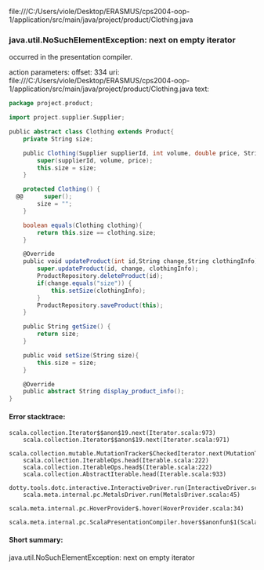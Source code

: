 file:///C:/Users/viole/Desktop/ERASMUS/cps2004-oop-1/application/src/main/java/project/product/Clothing.java
### java.util.NoSuchElementException: next on empty iterator

occurred in the presentation compiler.

action parameters:
offset: 334
uri: file:///C:/Users/viole/Desktop/ERASMUS/cps2004-oop-1/application/src/main/java/project/product/Clothing.java
text:
```scala
package project.product;

import project.supplier.Supplier;

public abstract class Clothing extends Product{
    private String size;

    public Clothing(Supplier supplierId, int volume, double price, String size) {
        super(supplierId, volume, price);
        this.size = size;
    }

    protected Clothing() {
  @@      super();
        size = "";
    }

    boolean equals(Clothing clothing){
        return this.size == clothing.size;
    }

    @Override
    public void updateProduct(int id,String change,String clothingInfo) {
        super.updateProduct(id, change, clothingInfo);
        ProductRepository.deleteProduct(id);
        if(change.equals("size")) {
            this.setSize(clothingInfo);
        }
        ProductRepository.saveProduct(this);
    }

    public String getSize() {
        return size;
    }

    public void setSize(String size){
        this.size = size;
    }

    @Override
    public abstract String display_product_info();
}

```



#### Error stacktrace:

```
scala.collection.Iterator$$anon$19.next(Iterator.scala:973)
	scala.collection.Iterator$$anon$19.next(Iterator.scala:971)
	scala.collection.mutable.MutationTracker$CheckedIterator.next(MutationTracker.scala:76)
	scala.collection.IterableOps.head(Iterable.scala:222)
	scala.collection.IterableOps.head$(Iterable.scala:222)
	scala.collection.AbstractIterable.head(Iterable.scala:933)
	dotty.tools.dotc.interactive.InteractiveDriver.run(InteractiveDriver.scala:168)
	scala.meta.internal.pc.MetalsDriver.run(MetalsDriver.scala:45)
	scala.meta.internal.pc.HoverProvider$.hover(HoverProvider.scala:34)
	scala.meta.internal.pc.ScalaPresentationCompiler.hover$$anonfun$1(ScalaPresentationCompiler.scala:342)
```
#### Short summary: 

java.util.NoSuchElementException: next on empty iterator